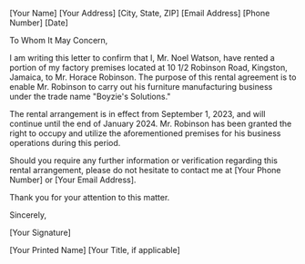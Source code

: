 
[Your Name]
[Your Address]
[City, State, ZIP]
[Email Address]
[Phone Number]
[Date]

To Whom It May Concern,

I am writing this letter to confirm that I, Mr. Noel Watson, have rented a portion of my factory premises located at 10 1/2 Robinson Road, Kingston, Jamaica, to Mr. Horace Robinson. The purpose of this rental agreement is to enable Mr. Robinson to carry out his furniture manufacturing business under the trade name "Boyzie's Solutions."

The rental arrangement is in effect from September 1, 2023, and will continue until the end of January 2024. Mr. Robinson has been granted the right to occupy and utilize the aforementioned premises for his business operations during this period.

Should you require any further information or verification regarding this rental arrangement, please do not hesitate to contact me at [Your Phone Number] or [Your Email Address].

Thank you for your attention to this matter.

Sincerely,

[Your Signature]

[Your Printed Name]
[Your Title, if applicable]
